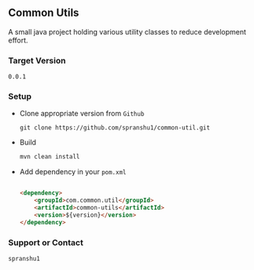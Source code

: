 ## Common Utils

A small java project holding various utility classes to reduce development effort. 

### Target Version

`0.0.1`

### Setup

* Clone appropriate version from `Github`

	```
	git clone https://github.com/spranshu1/common-util.git
	```
* Build

	```markdown
	mvn clean install
	```

* Add dependency in your `pom.xml`

	```markdown
	
	<dependency>
		<groupId>com.common.util</groupId>
		<artifactId>common-utils</artifactId>
		<version>${version}</version>	
	</dependency>
	
	```

### Support or Contact
```
spranshu1
```
